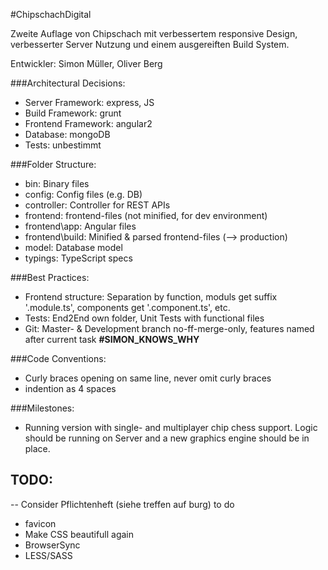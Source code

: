 #ChipschachDigital

Zweite Auflage von Chipschach mit verbessertem responsive Design, verbesserter Server Nutzung und einem ausgereiften Build System.

Entwickler: Simon Müller, Oliver Berg

###Architectural Decisions:
- Server Framework: express, JS
- Build Framework: grunt
- Frontend Framework: angular2 
- Database: mongoDB
- Tests: unbestimmt

###Folder Structure:
- bin: Binary files
- config: Config files (e.g. DB)
- controller: Controller for REST APIs
- frontend: frontend-files (not minified, for dev environment)
- frontend\app: Angular files
- frontend\build: Minified & parsed frontend-files (--> production)
- model: Database model
- typings: TypeScript specs

###Best Practices:
- Frontend structure: Separation by function, moduls get suffix '.module.ts', components get '.component.ts', etc.
- Tests: End2End own folder, Unit Tests with functional files
- Git: Master- & Development branch no-ff-merge-only, features named after current task **#SIMON_KNOWS_WHY**

###Code Conventions:
- Curly braces opening on same line, never omit curly braces
- indention as 4 spaces

###Milestones:
- Running version with single- and multiplayer chip chess support. Logic should be running on Server and a new graphics engine should be in place.

## TODO:
-- Consider Pflichtenheft (siehe treffen auf burg) to do
- favicon
- Make CSS beautifull again
- BrowserSync
- LESS/SASS
